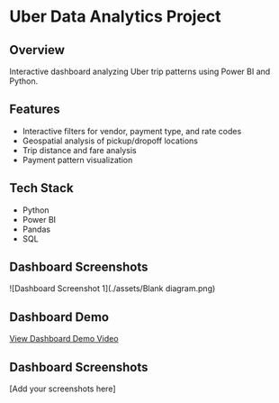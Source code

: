 # Uber Data Analytics Project

## Overview
Interactive dashboard analyzing Uber trip patterns using Power BI and Python.

## Features
- Interactive filters for vendor, payment type, and rate codes
- Geospatial analysis of pickup/dropoff locations
- Trip distance and fare analysis
- Payment pattern visualization

## Tech Stack
- Python
- Power BI
- Pandas
- SQL

## Dashboard Screenshots

![Dashboard Screenshot 1](./assets/Blank diagram.png)
<!-- ![Dashboard Screenshot 2](./assets/dashboard_screenshot2.png) -->
## Dashboard Demo

[View Dashboard Demo Video](./assets/dashboard_demo.mp4)

## Dashboard Screenshots
[Add your screenshots here]



